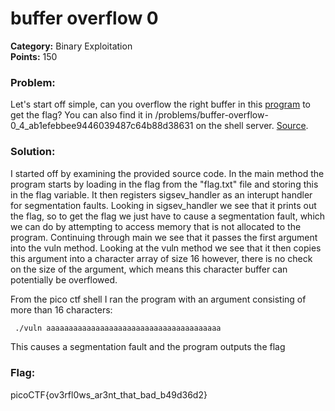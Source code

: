 # buffer overflow 0
__Category:__ Binary Exploitation  
__Points:__ 150

### Problem:

Let's start off simple, can you overflow the right buffer in this [program](https://2018shell3.picoctf.com/static/3149816cf3615fa68f99af3cd667d6b9/vuln) to get the flag? You can also find it in /problems/buffer-overflow-0_4_ab1efebbee9446039487c64b88d38631 on the shell server. [Source](https://2018shell3.picoctf.com/static/3149816cf3615fa68f99af3cd667d6b9/vuln.c).

### Solution:

I started off by examining the provided source code. 
In the main method the program starts  by loading in the flag from the "flag.txt" file and storing this in the flag variable.
It then registers sigsev_handler as an interupt handler for segmentation faults. Looking in sigsev_handler we see that it prints out the flag, so to get the flag we just have to cause a segmentation fault, which we can do by attempting to access memory that is not allocated to the program.
Continuing through main we see that it passes the first argument into the vuln method.
Looking at the vuln method we see that it then copies this argument into a character array of size 16 however, there is no check on the size of the argument, which means this character buffer can potentially be overflowed.

From the pico ctf shell I ran the program with an argument consisting of more than 16 characters:

```Bash
 ./vuln aaaaaaaaaaaaaaaaaaaaaaaaaaaaaaaaaaaaaaa
```

This causes a segmentation fault and the program outputs the flag

### Flag:

picoCTF{ov3rfl0ws_ar3nt_that_bad_b49d36d2}

